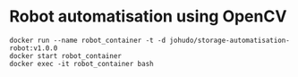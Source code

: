 # Robot automatisation using OpenCV
```
docker run --name robot_container -t -d johudo/storage-automatisation-robot:v1.0.0
docker start robot_container
docker exec -it robot_container bash
```
